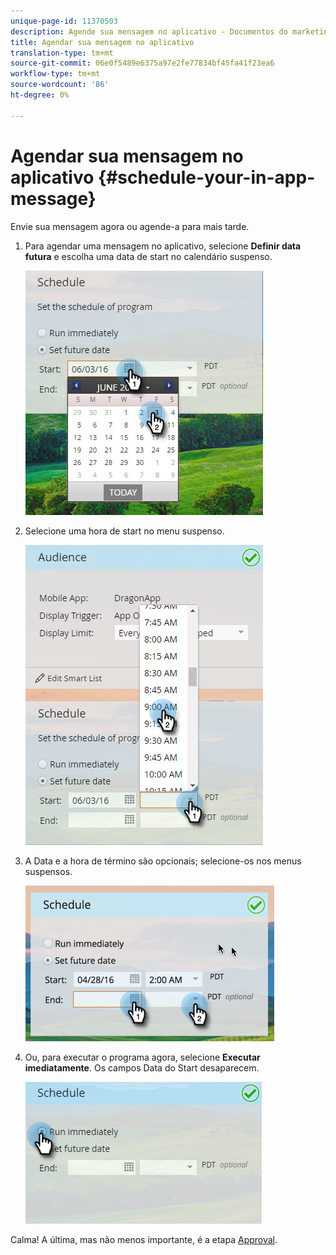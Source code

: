 ```yaml
---
unique-page-id: 11370503
description: Agende sua mensagem no aplicativo - Documentos do marketing - Documentação do produto
title: Agendar sua mensagem no aplicativo
translation-type: tm+mt
source-git-commit: 06e0f5489e6375a97e2fe77834bf45fa41f23ea6
workflow-type: tm+mt
source-wordcount: '86'
ht-degree: 0%

---
```



# Agendar sua mensagem no aplicativo {#schedule-your-in-app-message}

Envie sua mensagem agora ou agende-a para mais tarde.

1. Para agendar uma mensagem no aplicativo, selecione **Definir data futura** e escolha uma data de start no calendário suspenso.

   ![](assets/schedule-your-in-app-message-1.png)

1. Selecione uma hora de start no menu suspenso.

   ![](assets/schedule-your-in-app-message-2.png)

1. A Data e a hora de término são opcionais; selecione-os nos menus suspensos.

   ![](assets/schedule-your-in-app-message-3.png)

1. Ou, para executar o programa agora, selecione **Executar imediatamente**. Os campos Data do Start desaparecem.

   ![](assets/schedule-your-in-app-message-4.png)

Calma! A última, mas não menos importante, é a etapa [Approval](/help/marketo/product-docs/mobile-marketing/in-app-messages/sending-your-in-app-message/approve-your-in-app-message.md).
